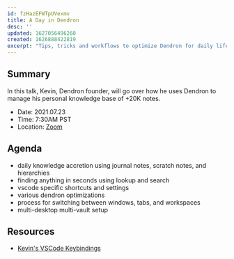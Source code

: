```yaml
---
id: fzHazEFWTpUVexmv
title: A Day in Dendron
desc: ''
updated: 1627056496260
created: 1626888422819
excerpt: "Tips, tricks and workflows to optimize Dendron for daily life"
---
```

## Summary

In this talk, Kevin, Dendron founder, will go over how he uses Dendron to manage his personal knowledge base of +20K notes. 

- Date: 2021.07.23
- Time: 7:30AM PST
- Location: [Zoom](https://us02web.zoom.us/j/89174320990?pwd=aTRrNzRvK3NhK2VOQThRZC9aaXVEdz09)

## Agenda
- daily knowledge accretion using journal notes, scratch notes, and hierarchies
- finding anything in seconds using lookup and search
- vscode specific shortcuts and settings 
- various dendron optimizations 
- process for switching between windows, tabs, and workspaces
- multi-desktop multi-vault setup


## Resources
- [Kevin's VSCode Keybindings](https://gist.github.com/kevinslin/8f17cbc9ba03c9137c41351e2cec6a7a)
